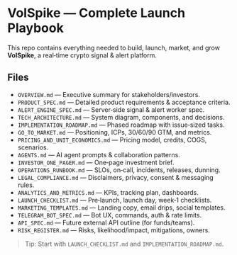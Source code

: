 # VolSpike — Complete Launch Playbook

This repo contains everything needed to build, launch, market, and grow **VolSpike**, a real‑time crypto signal & alert platform.

## Files

- `OVERVIEW.md` — Executive summary for stakeholders/investors.
- `PRODUCT_SPEC.md` — Detailed product requirements & acceptance criteria.
- `ALERT_ENGINE_SPEC.md` — Server‑side signal & alert worker spec.
- `TECH_ARCHITECTURE.md` — System diagram, components, and decisions.
- `IMPLEMENTATION_ROADMAP.md` — Phased roadmap with issue‑sized tasks.
- `GO_TO_MARKET.md` — Positioning, ICPs, 30/60/90 GTM, and metrics.
- `PRICING_AND_UNIT_ECONOMICS.md` — Pricing model, credits, COGS, scenarios.
- `AGENTS.md` — AI agent prompts & collaboration patterns.
- `INVESTOR_ONE_PAGER.md` — One‑page investment brief.
- `OPERATIONS_RUNBOOK.md` — SLOs, on‑call, incidents, releases, dunning.
- `LEGAL_COMPLIANCE.md` — Disclaimers, privacy, consent & messaging rules.
- `ANALYTICS_AND_METRICS.md` — KPIs, tracking plan, dashboards.
- `LAUNCH_CHECKLIST.md` — Pre‑launch, launch day, week‑1 checklists.
- `MARKETING_TEMPLATES.md` — Landing copy, email drips, social templates.
- `TELEGRAM_BOT_SPEC.md` — Bot UX, commands, auth & rate limits.
- `API_SPEC.md` — Future external API outline (for funds/teams).
- `RISK_REGISTER.md` — Risks, likelihood/impact, mitigations, owners.

> Tip: Start with `LAUNCH_CHECKLIST.md` and `IMPLEMENTATION_ROADMAP.md`.
